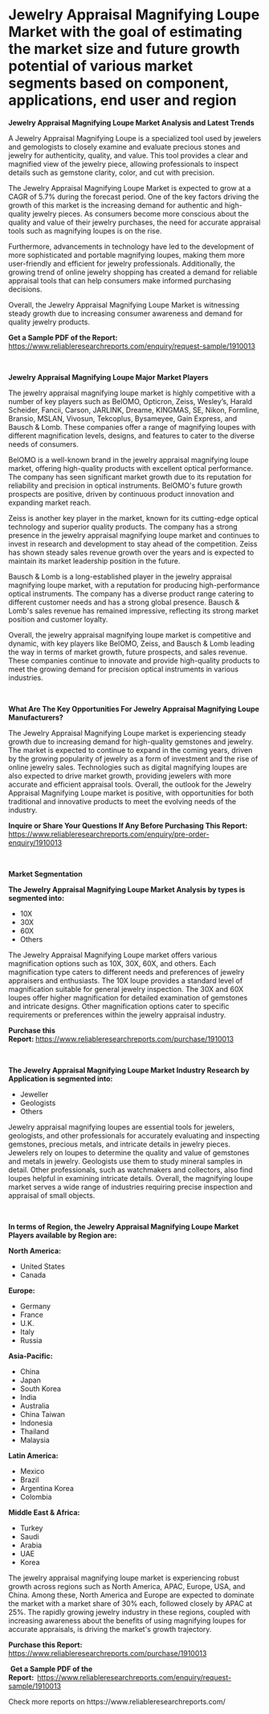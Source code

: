 <p><h1>Jewelry Appraisal Magnifying Loupe Market with the goal of estimating the market size and future growth potential of various market segments based on component, applications, end user and region</h1></p><p><strong>Jewelry Appraisal Magnifying Loupe Market Analysis and Latest Trends</strong></p>
<p><p>A Jewelry Appraisal Magnifying Loupe is a specialized tool used by jewelers and gemologists to closely examine and evaluate precious stones and jewelry for authenticity, quality, and value. This tool provides a clear and magnified view of the jewelry piece, allowing professionals to inspect details such as gemstone clarity, color, and cut with precision.</p><p>The Jewelry Appraisal Magnifying Loupe Market is expected to grow at a CAGR of 5.7% during the forecast period. One of the key factors driving the growth of this market is the increasing demand for authentic and high-quality jewelry pieces. As consumers become more conscious about the quality and value of their jewelry purchases, the need for accurate appraisal tools such as magnifying loupes is on the rise.</p><p>Furthermore, advancements in technology have led to the development of more sophisticated and portable magnifying loupes, making them more user-friendly and efficient for jewelry professionals. Additionally, the growing trend of online jewelry shopping has created a demand for reliable appraisal tools that can help consumers make informed purchasing decisions.</p><p>Overall, the Jewelry Appraisal Magnifying Loupe Market is witnessing steady growth due to increasing consumer awareness and demand for quality jewelry products.</p></p>
<p><strong>Get a Sample PDF of the Report:&nbsp;</strong> <a href="https://www.reliableresearchreports.com/enquiry/request-sample/1910013">https://www.reliableresearchreports.com/enquiry/request-sample/1910013</a></p>
<p>&nbsp;</p>
<p><strong>Jewelry Appraisal Magnifying Loupe Major Market Players</strong></p>
<p><p>The jewelry appraisal magnifying loupe market is highly competitive with a number of key players such as BelOMO, Opticron, Zeiss, Wesley’s, Harald Scheider, Fancii, Carson, JARLINK, Dreame, KINGMAS, SE, Nikon, Formline, Bransio, MSLAN, Vivosun, Tekcoplus, Bysameyee, Gain Express, and Bausch & Lomb. These companies offer a range of magnifying loupes with different magnification levels, designs, and features to cater to the diverse needs of consumers.</p><p>BelOMO is a well-known brand in the jewelry appraisal magnifying loupe market, offering high-quality products with excellent optical performance. The company has seen significant market growth due to its reputation for reliability and precision in optical instruments. BelOMO's future growth prospects are positive, driven by continuous product innovation and expanding market reach.</p><p>Zeiss is another key player in the market, known for its cutting-edge optical technology and superior quality products. The company has a strong presence in the jewelry appraisal magnifying loupe market and continues to invest in research and development to stay ahead of the competition. Zeiss has shown steady sales revenue growth over the years and is expected to maintain its market leadership position in the future.</p><p>Bausch & Lomb is a long-established player in the jewelry appraisal magnifying loupe market, with a reputation for producing high-performance optical instruments. The company has a diverse product range catering to different customer needs and has a strong global presence. Bausch & Lomb's sales revenue has remained impressive, reflecting its strong market position and customer loyalty.</p><p>Overall, the jewelry appraisal magnifying loupe market is competitive and dynamic, with key players like BelOMO, Zeiss, and Bausch & Lomb leading the way in terms of market growth, future prospects, and sales revenue. These companies continue to innovate and provide high-quality products to meet the growing demand for precision optical instruments in various industries.</p></p>
<p>&nbsp;</p>
<p><strong>What Are The Key Opportunities For Jewelry Appraisal Magnifying Loupe Manufacturers?</strong></p>
<p><p>The Jewelry Appraisal Magnifying Loupe market is experiencing steady growth due to increasing demand for high-quality gemstones and jewelry. The market is expected to continue to expand in the coming years, driven by the growing popularity of jewelry as a form of investment and the rise of online jewelry sales. Technologies such as digital magnifying loupes are also expected to drive market growth, providing jewelers with more accurate and efficient appraisal tools. Overall, the outlook for the Jewelry Appraisal Magnifying Loupe market is positive, with opportunities for both traditional and innovative products to meet the evolving needs of the industry.</p></p>
<p><strong>Inquire or Share Your Questions If Any Before Purchasing This Report:</strong> <a href="https://www.reliableresearchreports.com/enquiry/pre-order-enquiry/1910013">https://www.reliableresearchreports.com/enquiry/pre-order-enquiry/1910013</a></p>
<p>&nbsp;</p>
<p><strong>Market Segmentation</strong></p>
<p><strong>The Jewelry Appraisal Magnifying Loupe Market Analysis by types is segmented into:</strong></p>
<p><ul><li>10X</li><li>30X</li><li>60X</li><li>Others</li></ul></p>
<p><p>The Jewelry Appraisal Magnifying Loupe market offers various magnification options such as 10X, 30X, 60X, and others. Each magnification type caters to different needs and preferences of jewelry appraisers and enthusiasts. The 10X loupe provides a standard level of magnification suitable for general jewelry inspection. The 30X and 60X loupes offer higher magnification for detailed examination of gemstones and intricate designs. Other magnification options cater to specific requirements or preferences within the jewelry appraisal industry.</p></p>
<p><strong>Purchase this Report:&nbsp;</strong><a href="https://www.reliableresearchreports.com/purchase/1910013">https://www.reliableresearchreports.com/purchase/1910013</a></p>
<p>&nbsp;</p>
<p><strong>The Jewelry Appraisal Magnifying Loupe Market Industry Research by Application is segmented into:</strong></p>
<p><ul><li>Jeweller</li><li>Geologists</li><li>Others</li></ul></p>
<p><p>Jewelry appraisal magnifying loupes are essential tools for jewelers, geologists, and other professionals for accurately evaluating and inspecting gemstones, precious metals, and intricate details in jewelry pieces. Jewelers rely on loupes to determine the quality and value of gemstones and metals in jewelry. Geologists use them to study mineral samples in detail. Other professionals, such as watchmakers and collectors, also find loupes helpful in examining intricate details. Overall, the magnifying loupe market serves a wide range of industries requiring precise inspection and appraisal of small objects.</p></p>
<p>&nbsp;</p>
<p><strong>In terms of Region, the Jewelry Appraisal Magnifying Loupe Market Players available by Region are:</strong></p>
<p>
    <p> <strong> North America: </strong>
        <ul>
            <li>United States</li>
            <li>Canada</li>
        </ul>
        </p> 
    <p> <strong> Europe: </strong>
        <ul>
            <li>Germany</li>
            <li>France</li>
            <li>U.K.</li>
            <li>Italy</li>
            <li>Russia</li>
        </ul>
        </p> 
    <p> <strong> Asia-Pacific: </strong>
        <ul>
            <li>China</li>
            <li>Japan</li>
            <li>South Korea</li>
            <li>India</li>
            <li>Australia</li>
            <li>China Taiwan</li>
            <li>Indonesia</li>
            <li>Thailand</li>
            <li>Malaysia</li>
        </ul>
        </p> 
    <p> <strong> Latin America: </strong>
        <ul>
            <li>Mexico</li>
            <li>Brazil</li>
            <li>Argentina Korea</li>
            <li>Colombia</li>
        </ul>
        </p> 
    <p> <strong> Middle East & Africa: </strong>
        <ul>
            <li>Turkey</li>
            <li>Saudi</li>
            <li>Arabia</li>
            <li>UAE</li>
            <li>Korea</li>
        </ul>
    </p>
    </p>
<p><p>The jewelry appraisal magnifying loupe market is experiencing robust growth across regions such as North America, APAC, Europe, USA, and China. Among these, North America and Europe are expected to dominate the market with a market share of 30% each, followed closely by APAC at 25%. The rapidly growing jewelry industry in these regions, coupled with increasing awareness about the benefits of using magnifying loupes for accurate appraisals, is driving the market's growth trajectory.</p></p>
<p><strong>Purchase this Report: </strong><a href="https://www.reliableresearchreports.com/purchase/1910013">https://www.reliableresearchreports.com/purchase/1910013</a></p>
<p>&nbsp;<strong>Get a Sample PDF of the Report:&nbsp;&nbsp;</strong><a href="https://www.reliableresearchreports.com/enquiry/request-sample/1910013">https://www.reliableresearchreports.com/enquiry/request-sample/1910013</a></p>
<p><strong></strong></p>
<p>Check more reports on https://www.reliableresearchreports.com/</p>